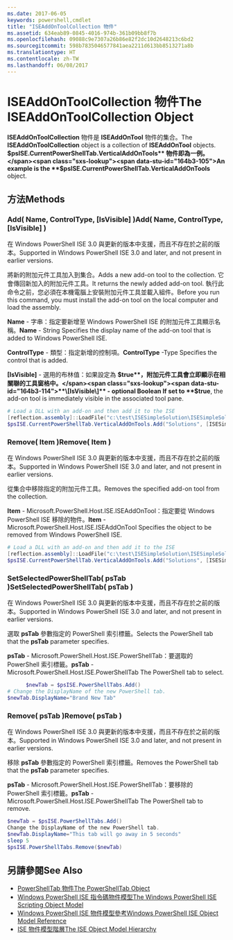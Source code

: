 ```yaml
---
ms.date: 2017-06-05
keywords: powershell,cmdlet
title: "ISEAddOnToolCollection 物件"
ms.assetid: 634eab89-0845-4016-974b-361b09bb8f7b
ms.openlocfilehash: 09088c9e7307a26b86e82f2dc10d2648213c6bd2
ms.sourcegitcommit: 598b7835046577841aea2211d613bb8513271a8b
ms.translationtype: HT
ms.contentlocale: zh-TW
ms.lasthandoff: 06/08/2017
---
```

# <a name="the-iseaddontoolcollection-object"></a><span data-ttu-id="164b3-103">ISEAddOnToolCollection 物件</span><span class="sxs-lookup"><span data-stu-id="164b3-103">The ISEAddOnToolCollection Object</span></span>
  <span data-ttu-id="164b3-104">**ISEAddOnToolCollection** 物件是 **ISEAddOnTool** 物件的集合。</span><span class="sxs-lookup"><span data-stu-id="164b3-104">The **ISEAddOnToolCollection** object is a collection of **ISEAddOnTool** objects.</span></span> <span data-ttu-id="164b3-105">**$psISE.CurrentPowerShellTab.VerticalAddOnTools** 物件即為一例。</span><span class="sxs-lookup"><span data-stu-id="164b3-105">An example is the **$psISE.CurrentPowerShellTab.VerticalAddOnTools** object.</span></span>

## <a name="methods"></a><span data-ttu-id="164b3-106">方法</span><span class="sxs-lookup"><span data-stu-id="164b3-106">Methods</span></span>

### <a name="add-name-controltype-isvisible-"></a><span data-ttu-id="164b3-107">Add\( Name, ControlType, \[IsVisible\] \)</span><span class="sxs-lookup"><span data-stu-id="164b3-107">Add\( Name, ControlType, \[IsVisible\] \)</span></span>
  <span data-ttu-id="164b3-108">在 Windows PowerShell ISE 3.0 與更新的版本中支援，而且不存在於之前的版本。</span><span class="sxs-lookup"><span data-stu-id="164b3-108">Supported in Windows PowerShell ISE 3.0 and later, and not present in earlier versions.</span></span> 

 <span data-ttu-id="164b3-109">將新的附加元件工具加入到集合。</span><span class="sxs-lookup"><span data-stu-id="164b3-109">Adds a new add-on tool to the collection.</span></span> <span data-ttu-id="164b3-110">它會傳回新加入的附加元件工具。</span><span class="sxs-lookup"><span data-stu-id="164b3-110">It returns the newly added add-on tool.</span></span> <span data-ttu-id="164b3-111">執行此命令之前，您必須在本機電腦上安裝附加元件工具並載入組件。</span><span class="sxs-lookup"><span data-stu-id="164b3-111">Before you run this command, you must install the add-on tool on the local computer and load the assembly.</span></span>

 <span data-ttu-id="164b3-112">**Name** - 字串：指定要新增至 Windows PowerShell ISE 的附加元件工具顯示名稱。</span><span class="sxs-lookup"><span data-stu-id="164b3-112">**Name** - String Specifies the display name of the add-on tool that is added to Windows PowerShell ISE.</span></span>

 <span data-ttu-id="164b3-113">**ControlType** - 類型：指定新增的控制項。</span><span class="sxs-lookup"><span data-stu-id="164b3-113">**ControlType** -Type Specifies the control that is added.</span></span>

 <span data-ttu-id="164b3-114">**\[IsVisible\]** - 選用的布林值：如果設定為 **$true**，附加元件工具會立即顯示在相關聯的工具窗格中。</span><span class="sxs-lookup"><span data-stu-id="164b3-114">**\[IsVisible\]** - optional Boolean If set to **$true**, the add-on tool is immediately visible in the associated tool pane.</span></span>

```PowerShell
# Load a DLL with an add-on and then add it to the ISE
[reflection.assembly]::LoadFile("c:\test\ISESimpleSolution\ISESimpleSolution.dll")
$psISE.CurrentPowerShellTab.VerticalAddOnTools.Add("Solutions", [ISESimpleSolution.Solution], $true)
```

### <a name="remove-item-"></a><span data-ttu-id="164b3-115">Remove\( Item \)</span><span class="sxs-lookup"><span data-stu-id="164b3-115">Remove\( Item \)</span></span>
  <span data-ttu-id="164b3-116">在 Windows PowerShell ISE 3.0 與更新的版本中支援，而且不存在於之前的版本。</span><span class="sxs-lookup"><span data-stu-id="164b3-116">Supported in Windows PowerShell ISE 3.0 and later, and not present in earlier versions.</span></span> 

 <span data-ttu-id="164b3-117">從集合中移除指定的附加元件工具。</span><span class="sxs-lookup"><span data-stu-id="164b3-117">Removes the specified add-on tool from the collection.</span></span>

 <span data-ttu-id="164b3-118">**Item** - Microsoft.PowerShell.Host.ISE.ISEAddOnTool：指定要從 Windows PowerShell ISE 移除的物件。</span><span class="sxs-lookup"><span data-stu-id="164b3-118">**Item** - Microsoft.PowerShell.Host.ISE.ISEAddOnTool Specifies the object to be removed from Windows PowerShell ISE.</span></span>

```PowerShell
# Load a DLL with an add-on and then add it to the ISE
[reflection.assembly]::LoadFile("c:\test\ISESimpleSolution\ISESimpleSolution.dll")
$psISE.CurrentPowerShellTab.VerticalAddOnTools.Add("Solutions", [ISESimpleSolution.Solution], $true)
```

### <a name="setselectedpowershelltab-pstab-"></a><span data-ttu-id="164b3-119">SetSelectedPowerShellTab\( psTab \)</span><span class="sxs-lookup"><span data-stu-id="164b3-119">SetSelectedPowerShellTab\( psTab \)</span></span>
  <span data-ttu-id="164b3-120">在 Windows PowerShell ISE 3.0 與更新的版本中支援，而且不存在於之前的版本。</span><span class="sxs-lookup"><span data-stu-id="164b3-120">Supported in Windows PowerShell ISE 3.0 and later, and not present in earlier versions.</span></span> 

 <span data-ttu-id="164b3-121">選取 **psTab** 參數指定的 PowerShell 索引標籤。</span><span class="sxs-lookup"><span data-stu-id="164b3-121">Selects the PowerShell tab that the **psTab** parameter specifies.</span></span>

 <span data-ttu-id="164b3-122">**psTab** - Microsoft.PowerShell.Host.ISE.PowerShellTab：要選取的 PowerShell 索引標籤。</span><span class="sxs-lookup"><span data-stu-id="164b3-122">**psTab** - Microsoft.PowerShell.Host.ISE.PowerShellTab The PowerShell tab to select.</span></span>

```PowerShell
      $newTab = $psISE.PowerShellTabs.Add()
# Change the DisplayName of the new PowerShell tab. 
$newTab.DisplayName="Brand New Tab"
```

### <a name="remove-pstab-"></a><span data-ttu-id="164b3-123">Remove\( psTab \)</span><span class="sxs-lookup"><span data-stu-id="164b3-123">Remove\( psTab \)</span></span>
  <span data-ttu-id="164b3-124">在 Windows PowerShell ISE 3.0 與更新的版本中支援，而且不存在於之前的版本。</span><span class="sxs-lookup"><span data-stu-id="164b3-124">Supported in Windows PowerShell ISE 3.0 and later, and not present in earlier versions.</span></span> 

 <span data-ttu-id="164b3-125">移除 **psTab** 參數指定的 PowerShell 索引標籤。</span><span class="sxs-lookup"><span data-stu-id="164b3-125">Removes the PowerShell tab that the **psTab** parameter specifies.</span></span>

 <span data-ttu-id="164b3-126">**psTab** - Microsoft.PowerShell.Host.ISE.PowerShellTab：要移除的 PowerShell 索引標籤。</span><span class="sxs-lookup"><span data-stu-id="164b3-126">**psTab** - Microsoft.PowerShell.Host.ISE.PowerShellTab The PowerShell tab to remove.</span></span>

```PowerShell
$newTab = $psISE.PowerShellTabs.Add()
Change the DisplayName of the new PowerShell tab. 
$newTab.DisplayName="This tab will go away in 5 seconds" 
sleep 5 
$psISE.PowerShellTabs.Remove($newTab)
```

## <a name="see-also"></a><span data-ttu-id="164b3-127">另請參閱</span><span class="sxs-lookup"><span data-stu-id="164b3-127">See Also</span></span>
- [<span data-ttu-id="164b3-128">PowerShellTab 物件</span><span class="sxs-lookup"><span data-stu-id="164b3-128">The PowerShellTab Object</span></span>](The-PowerShellTab-Object.md) 
- [<span data-ttu-id="164b3-129">Windows PowerShell ISE 指令碼物件模型</span><span class="sxs-lookup"><span data-stu-id="164b3-129">The Windows PowerShell ISE Scripting Object Model</span></span>](The-Windows-PowerShell-ISE-Scripting-Object-Model.md) 
- [<span data-ttu-id="164b3-130">Windows PowerShell ISE 物件模型參考</span><span class="sxs-lookup"><span data-stu-id="164b3-130">Windows PowerShell ISE Object Model Reference</span></span>](Windows-PowerShell-ISE-Object-Model-Reference.md) 
- [<span data-ttu-id="164b3-131">ISE 物件模型階層</span><span class="sxs-lookup"><span data-stu-id="164b3-131">The ISE Object Model Hierarchy</span></span>](The-ISE-Object-Model-Hierarchy.md)

  
